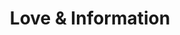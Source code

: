 ---
layout: show
title: "Love & Information"
by: "Caryl Churchill"
tags: [lighting, scenery]
theatre: "Lewis & Clark College"
director: "Robert Quillen Camp"
costumes: "Ashton Hull"
sound: "Mark Valedez"
featured: true
---